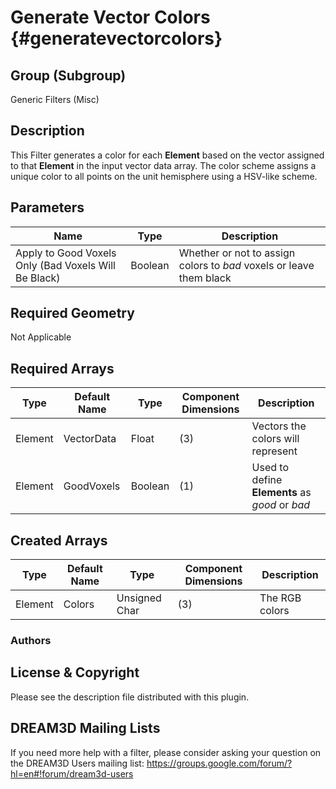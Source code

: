 Generate Vector Colors {#generatevectorcolors}
=============

## Group (Subgroup) ##
Generic Filters (Misc)

## Description ##
This Filter generates a color for each **Element** based on the vector assigned to that **Element** in the input vector data array.  The color scheme assigns a unique color to all points on the unit hemisphere using a HSV-like scheme. 

## Parameters ##
| Name             | Type | Description |
|------------------|------|---------|
| Apply to Good Voxels Only (Bad Voxels Will Be Black) | Boolean | Whether or not to assign colors to *bad* voxels or leave them black |

## Required Geometry ##
Not Applicable

## Required Arrays ##
| Type | Default Name | Type | Component Dimensions | Description |
|------|--------------|-------------|---------|-----|
| Element | VectorData | Float | (3) | Vectors the colors will represent  |
| Element | GoodVoxels | Boolean | (1) | Used to define **Elements** as *good* or *bad*  |


## Created Arrays ##
| Type | Default Name | Type | Component Dimensions | Description |
|------|--------------|-------------|---------|-----|
| Element | Colors | Unsigned Char | (3) | The RGB colors |


### Authors ###







## License & Copyright ##

Please see the description file distributed with this plugin.

## DREAM3D Mailing Lists ##

If you need more help with a filter, please consider asking your question on the DREAM3D Users mailing list:
https://groups.google.com/forum/?hl=en#!forum/dream3d-users


